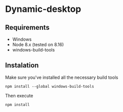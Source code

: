 # Dynamic-desktop
## Requirements
+ Windows
+ Node 8.x (tested on 8.16)
+ windows-build-tools
## Instalation
Make sure you've installed all the necessary build tools
```
npm install --global windows-build-tools
```
Then execute
```
npm install
```
